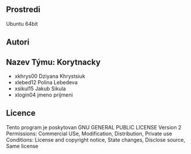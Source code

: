 Prostredi
---------

Ubuntu 64bit

Autori
------

Nazev Týmu: Korytnacky 
------
- xkhrys00 Dziyana Khrystsiuk
- xlebed12 Polina Lebedeva 
- xsikul15 Jakub Sikula 
- xlogin04 jmeno prijmeni 

Licence
-------
Tento program je poskytovan
GNU GENERAL PUBLIC LICENSE Version 2
Permissions: Commercial USe, Modification, Distribution, Private use
Conditions:  License and copyright notice, State changes, Disclose source, Same license


